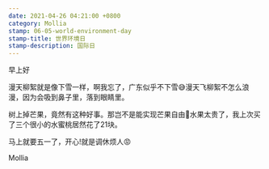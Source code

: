 ```yaml
---
date: 2021-04-26 04:21:00 +0800
category: Mollia
stamp: 06-05-world-environment-day
stamp-title: 世界环境日
stamp-description: 国际日
---
```


早上好

漫天柳絮就是像下雪一样，啊我忘了，广东似乎不下雪😅漫天飞柳絮不怎么浪漫，因为会吸到鼻子里，落到眼睛里。

树上掉芒果，竟然有这种好事。那岂不是能实现芒果自由🤣水果太贵了，我上次买了三个很小的水蜜桃居然花了21块。

马上就要五一了，开心!就是调休烦人😡

Mollia
